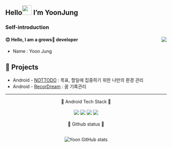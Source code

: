 <h2>Hello<img src="https://raw.githubusercontent.com/MartinHeinz/MartinHeinz/master/wave.gif" width="30px"> I’m YoonJung </h2>

### Self-introduction
<h4>
	<span>😊 Hello, I am a grows🌱 developer
	<a href="https://hits.seeyoufarm.com"><img align="right" src="https://hits.seeyoufarm.com/api/count/incr/badge.svg?url=https%3A%2F%2Fgithub.com%2Fcbj0010count_bg=%2379C83D&title_bg=%23555555&icon=&icon_color=%23E7E7E7&title=hits&edge_flat=false"/></a>
</h3>

- Name : Yoon Jung

## 📌 Projects
- Android - [NOTTODO](https://github.com/DO-NOTTO-DO/AOS-NOTTODO) : 목표, 할일에 집중하기 위한 나만의 환경 관리
- Android - [RecorDream](https://github.com/TeamRecorDream/RecorDream-AOS) : 꿈 기록관리
<hr>
<div align="center">
  🦥 Android Tech Stack 🦥
</div>
<br>
<div align="center" width=60% margin-top="30px">
  <img src="https://img.shields.io/badge/Android%20Studio-3DDC84.svg?style=flat-square&logo=android-studio&logoColor=white"/> 
<img src="https://img.shields.io/badge/IntelliJIDEA-000000.svg?style=flat-square&logo=IntelliJIDEA&logoColor=white"/>
<img src="https://img.shields.io/badge/Kotlin-7F52FF.svg?style=flat-square&logo=Kotlin&logoColor=white"/>
<img src="https://img.shields.io/badge/java-%23ED8B00.svg?style=flat-square&logo=Java&logoColor=white"/>
</div>
<br>

<div align="center">
  🐰 Github status 🐰
</div>
<br>

<div align=center>
  
![Yoon GitHub stats](https://github-readme-stats.vercel.app/api?username=cbj0010&show_icons=true&theme=radical)
